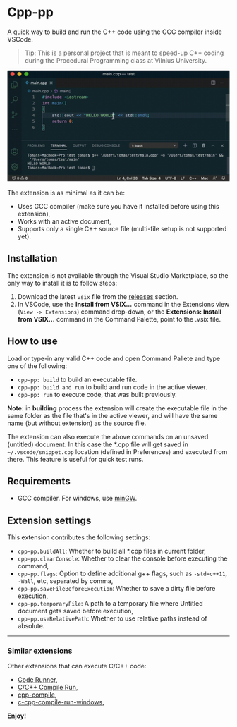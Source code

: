 
# Cpp-pp

A quick way to build and run the C++ code using the GCC compiler inside VSCode.

> Tip: This is a personal project that is meant to speed-up C++ coding during the Procedural Programming class at Vilnius University.

![cpp-pp](resources/cpp-pp.gif)

The extension is as minimal as it can be:
* Uses GCC compiler (make sure you have it installed before using this extension),
* Works with an active document,
* Supports only a single C++ source file (multi-file setup is not supported yet).

## Installation

The extension is not available through the Visual Studio Marketplace, so the only way to install it is to follow steps:
1. Download the latest `vsix` file from the [releases](https://github.com/rendertom/cpp-pp/releases) section.
2. In VSCode, use the **Install from VSIX...** command in the Extensions view (`View -> Extensions`) command drop-down, or the **Extensions: Install from VSIX...** command in the Command Palette, point to the .vsix file.

## How to use

Load or type-in any valid C++ code and open Command Pallete and type one of the following:
* `cpp-pp: build` to build an executable file.
* `cpp-pp: build and run` to build and run code in the active viewer.
* `cpp-pp: run` to execute code, that was built previously.

**Note:** in **building** process the extension will create the executable file in the same folder as the file that's in the active viewer, and will have the same name (but without extension) as the source file.

The extension can also execute the above commands on an unsaved (untitled) document. In this case the *.cpp file will get saved in `~/.vscode/snippet.cpp` location (defined in Preferences) and executed from there. This feature is useful for quick test runs.

## Requirements

  - GCC compiler. For windows, use [minGW](http://www.mingw.org/).

## Extension settings

This extension contributes the following settings:

* `cpp-pp.buildAll`: Whether to build all *.cpp files in current folder,
* `cpp-pp.clearConsole`: Whether to clear the console before executing the command,
* `cpp-pp.flags`: Option to define additional g++ flags, such as `-std=c++11`, `-Wall`, etc, separated by comma,
* `cpp-pp.saveFileBeforeExecution`: Whether to save a dirty file before execution,
* `cpp-pp.temporaryFile`: A path to a temporary file where Untitled document gets saved before execution,
* `cpp-pp.useRelativePath`: Whether to use relative paths instead of absolute.

---

### Similar extensions

Other extensions that can execute C/C++ code:

* [Code Runner](https://marketplace.visualstudio.com/items?itemName=formulahendry.code-runner),
* [C/C++ Compile Run](https://marketplace.visualstudio.com/items?itemName=danielpinto8zz6.c-cpp-compile-run),
* [cpp-compile](https://marketplace.visualstudio.com/items?itemName=tchojnacki.cpp-compile),
* [c-cpp-compile-run-windows](https://marketplace.visualstudio.com/items?itemName=BDZNH.c-cpp-compile-run-windows),

**Enjoy!**